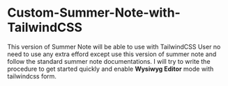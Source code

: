 # Custom-Summer-Note-with-TailwindCSS
This version of Summer Note will be able to use with TailwindCSS
User no need to use any extra efford except use this version of summer note and follow the standard summer note documentations. I will try to write the procedure to get started quickly and enable <b>Wysiwyg Editor</b> mode with tailwindcss form.
